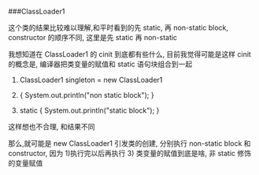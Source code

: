 ###ClassLoader1

这个类的结果比较难以理解,和平时看到的先 static, 再 non-static block, constructor 的顺序不同, 这里是先
static 再 non-static

我想知道在 ClassLoader1 的 cinit 到底都有些什么, 目前我觉得可能是这样
cinit 的概念是, 编译器把类变量的赋值和 static 语句块组合到一起

1) ClassLoader1 singleton = new ClassLoader1

2) {
    System.out.println("non static block");
}

3) static {
    System.out.println("static block");
}

这样想也不合理, 和结果不同

那么,就可能是 new ClassLoader1 引发类的创建, 分别执行 non-static block 和
constructor, 因为 1)执行完以后再执行 3)
类变量的赋值到底是啥, 非 static 修饰的变量赋值



